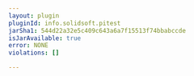 ```yaml
---
layout: plugin
pluginId: info.solidsoft.pitest
jarSha1: 544d22a32e5c409c643a6a7f15513f74bbabccde
isJarAvailable: true
error: NONE
violations: []

---
```

